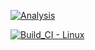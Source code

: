 [![Analysis](https://github.com/aishu110/M1_Snake-Ladders/actions/workflows/Analysis.yml/badge.svg)](https://github.com/aishu110/M1_Snake-Ladders/actions/workflows/Analysis.yml)

[![Build_CI - Linux](https://github.com/aishu110/M1_Snake-Ladders/actions/workflows/Linux.yml/badge.svg)](https://github.com/aishu110/M1_Snake-Ladders/actions/workflows/Linux.yml)
